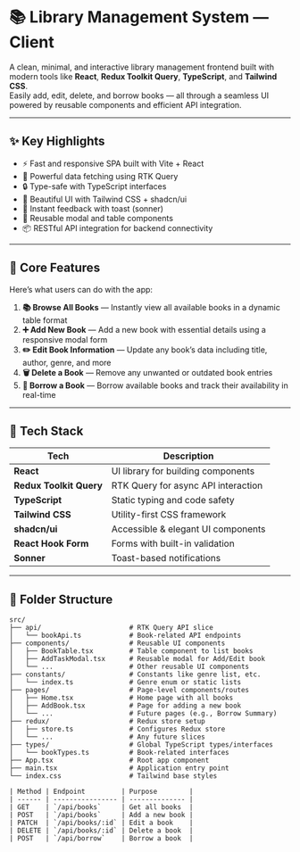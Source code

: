 # 📚 Library Management System — Client

A clean, minimal, and interactive library management frontend built with modern tools like **React**, **Redux Toolkit Query**, **TypeScript**, and **Tailwind CSS**.  
Easily add, edit, delete, and borrow books — all through a seamless UI powered by reusable components and efficient API integration.

---

## ✨ Key Highlights

- ⚡ Fast and responsive SPA built with Vite + React  
- 🔄 Powerful data fetching using RTK Query  
- 🔒 Type-safe with TypeScript interfaces  
- 🎨 Beautiful UI with Tailwind CSS + shadcn/ui  
- 🔔 Instant feedback with toast (sonner)  
- 🧩 Reusable modal and table components  
- 📦 RESTful API integration for backend connectivity  

---

## 🚀 Core Features

Here’s what users can do with the app:

1. **📚 Browse All Books** — Instantly view all available books in a dynamic table format  
2. **➕ Add New Book** — Add a new book with essential details using a responsive modal form  
3. **✏️ Edit Book Information** — Update any book’s data including title, author, genre, and more  
4. **🗑️ Delete a Book** — Remove any unwanted or outdated book entries  
5. **📖 Borrow a Book** — Borrow available books and track their availability in real-time  

---

## 🧠 Tech Stack

| Tech                         | Description                          |
|------------------------------|------------------------------------|
| **React**                    | UI library for building components |
| **Redux Toolkit Query**      | RTK Query for async API interaction|
| **TypeScript**               | Static typing and code safety       |
| **Tailwind CSS**             | Utility-first CSS framework         |
| **shadcn/ui**                | Accessible & elegant UI components  |
| **React Hook Form**          | Forms with built-in validation      |
| **Sonner**                   | Toast-based notifications           |

---

## 📁 Folder Structure

```plaintext
src/
├── api/                      # RTK Query API slice
│   └── bookApi.ts            # Book-related API endpoints
├── components/               # Reusable UI components
│   ├── BookTable.tsx         # Table component to list books
│   ├── AddTaskModal.tsx      # Reusable modal for Add/Edit book
│   └── ...                   # Other reusable UI components
├── constants/                # Constants like genre list, etc.
│   └── index.ts              # Genre enum or static lists
├── pages/                    # Page-level components/routes
│   ├── Home.tsx              # Home page with all books
│   ├── AddBook.tsx           # Page for adding a new book
│   └── ...                   # Future pages (e.g., Borrow Summary)
├── redux/                    # Redux store setup
│   ├── store.ts              # Configures Redux store
│   └── ...                   # Any future slices
├── types/                    # Global TypeScript types/interfaces
│   └── bookTypes.ts          # Book-related interfaces
├── App.tsx                   # Root app component
├── main.tsx                  # Application entry point
└── index.css                 # Tailwind base styles

| Method | Endpoint         | Purpose        |
| ------ | ---------------- | -------------- |
| GET    | `/api/books`     | Get all books  |
| POST   | `/api/books`     | Add a new book |
| PATCH  | `/api/books/:id` | Edit a book    |
| DELETE | `/api/books/:id` | Delete a book  |
| POST   | `/api/borrow`    | Borrow a book  |

